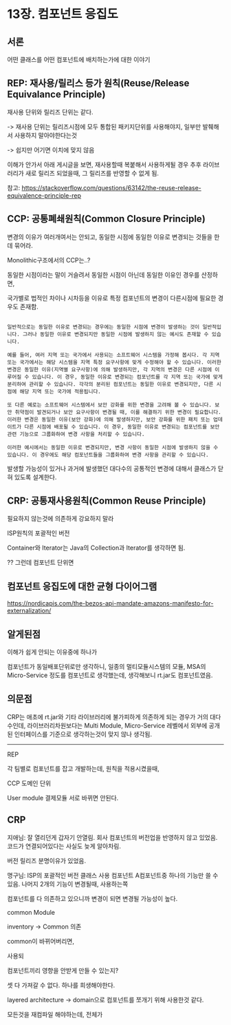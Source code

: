 # 13장. 컴포넌트 응집도



## 서론

어떤 클래스를 어떤 컴포넌트에 배치하는가에 대한 이야기



## REP: 재사용/릴리스 등가 원칙(Reuse/Release Equivalance Principle)



재사용 단위와 릴리즈 단위는 같다. 

-> 재사용 단위는 릴리즈시점에 모두 통합된 패키지단위를 사용해야지, 일부만 발췌해서 사용하지 말아야한다는것

-> 쉽지만 어기면 이치에 맞지 않음



이해가 안가서 아래 게시글을 보면, 재사용할때 복붙해서 사용하게될 경우 추후 라이브러리가 새로 릴리즈 되었을때, 그 릴리즈를 반영할 수 없게 됨.

참고: https://stackoverflow.com/questions/63142/the-reuse-release-equivalence-principle-rep



## CCP: 공통폐쇄원칙(Common Closure Principle)

변경의 이유가 여러개여서는 안되고, 동일한 시점에 동일한 이유로 변경되는 것들을 한데 묶어라. 



Monolithic구조에서의 CCP는..? 

동일한 시점이라는 말이 거슬려서 동일한 시점이 아닌데 동일한 이유인 경우를 산정하면,

국가별로 법적인 차이나 시차등을 이유로 특정 컴포넌트의 변경이 다른시점에 필요한 경우도 존재함. 

```

일반적으로는 동일한 이유로 변경되는 경우에는 동일한 시점에 변경이 발생하는 것이 일반적입니다. 그러나 동일한 이유로 변경되지만 동일한 시점에 발생하지 않는 예시도 존재할 수 있습니다.

예를 들어, 여러 지역 또는 국가에서 사용되는 소프트웨어 시스템을 가정해 봅시다. 각 지역 또는 국가에서는 해당 시스템을 지역 특정 요구사항에 맞게 수정해야 할 수 있습니다. 이러한 변경은 동일한 이유(지역별 요구사항)에 의해 발생하지만, 각 지역의 변경은 다른 시점에 이루어질 수 있습니다. 이 경우, 동일한 이유로 변경되는 컴포넌트를 각 지역 또는 국가에 맞게 분리하여 관리할 수 있습니다. 각각의 분리된 컴포넌트는 동일한 이유로 변경되지만, 다른 시점에 해당 지역 또는 국가에 적용됩니다.

또 다른 예로는 소프트웨어 시스템에서 보안 강화를 위한 변경을 고려해 볼 수 있습니다. 보안 취약점이 발견되거나 보안 요구사항이 변경될 때, 이를 해결하기 위한 변경이 필요합니다. 이러한 변경은 동일한 이유(보안 강화)에 의해 발생하지만, 보안 강화를 위한 패치 또는 업데이트가 다른 시점에 배포될 수 있습니다. 이 경우, 동일한 이유로 변경되는 컴포넌트를 보안 관련 기능으로 그룹화하여 변경 사항을 처리할 수 있습니다.

이러한 예시에서는 동일한 이유로 변경되지만, 변경 사항이 동일한 시점에 발생하지 않을 수 있습니다. 이 경우에도 해당 컴포넌트들을 그룹화하여 변경 사항을 관리할 수 있습니다.
```



발생할 가능성이 있거나 과거에 발생했던 대다수의 공통적인 변경에 대해서 클래스가 닫혀 있도록 설계한다. 







## CRP: 공통재사용원칙(Common Reuse Principle)

필요하지 않는것에 의존하게 강요하지 말라



ISP원칙의 포괄적인 버전



Container와 Iterator는 Java의 Collection과 Iterator를 생각하면 됨.



?? 그런데 컴포넌트 단위면 



## 컴포넌트 응집도에 대한 균형 다이어그램





https://nordicapis.com/the-bezos-api-mandate-amazons-manifesto-for-externalization/





## 알게된점

이해가 쉽게 안되는 이유중에 하나가

컴포넌트가 동일배포단위로만 생각하니, 일종의 멀티모듈시스템의 모듈, MSA의 Micro-Service 정도를 컴포넌트로 생각했는데, 생각해보니 rt.jar도 컴포넌트였음. 



## 의문점

CRP는 애초에 rt.jar와 기타 라이브러리에 불가피하게 의존하게 되는 경우가 거의 대다수인데, 라이브러리차원보다는 Multi Module, Micro-Service 레벨에서 외부에 공개된 인터페이스를 기준으로 생각하는것이 맞지 않나 생각됨. 



------

REP

각 팀별로 컴포넌트를 잡고 개발하는데, 원칙을 적용시켰을때,





CCP 도메인 단위





User module 결제모듈 서로 바뀌면 안된다. 





## CRP

지애님: 잘 열리던게 갑자기 안열림. 회사 컴포넌트의 버전업을 반영하지 않고 있었음. 코드가 연결되어있다는 사실도 늦게 알아차림. 

버전 릴리즈 분명이유가 있었음. 

명구님: ISP의 포괄적인 버전 클래스 사용 컴포넌트 A컴포넌트중 하나의 기능만 쓸 수 있음. 나머지 2개의 기능이 변경될때, 사용하는쪽

컴포넌트를 다 의존하고 있으니까 변경이 되면 변경될 가능성이 높다. 



common Module

inventory -> Common 의존



common이 바뀌어버리면, 



사용되





컴포넌트끼리 영향을 안받게 만들 수 있는지? 





셋 다 가져갈 수 없다. 하나를 희생해야한다. 



layered architecture -> domain으로 컴포넌트를 쪼개기 위해 사용한것 같다. 

모든것을 재컴파일 해야하는데, 전체가 


